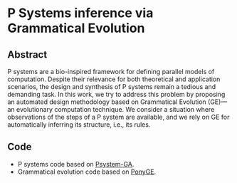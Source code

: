 # P Systems inference via Grammatical Evolution

## Abstract
P systems are a bio-inspired framework for defining parallel models of computation. Despite their relevance for both theoretical and application scenarios, the design and synthesis of P systems remain a tedious and demanding task. In this work, we try to address this problem by proposing an automated design methodology based on Grammatical Evolution (GE)—an evolutionary computation technique. We consider a situation where observations of the steps of a P system are available, and we rely on GE for automatically inferring its structure, i.e., its rules.

## Code
- P systems code based on [Psystem-GA](https://github.com/gpietrop/Psystem-GA).
- Grammatical evolution code based on [PonyGE](https://github.com/PonyGE/PonyGE2).
